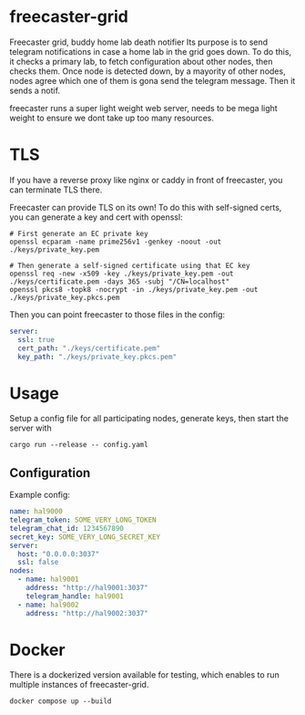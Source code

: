 # freecaster-grid
Freecaster grid, buddy home lab death notifier
Its purpose is to send telegram notifications in case a home lab in the grid goes down.
To do this, it checks a primary lab, to fetch configuration about other nodes, then checks them.
Once node is detected down, by a mayority of other nodes, nodes agree which one of them is gona send the telegram
message. Then it sends a notif.

freecaster runs a super light weight web server, needs to be mega light weight to ensure we dont take up too many resources.

# TLS

If you have a reverse proxy like nginx or caddy in front of freecaster, you can terminate TLS there.

Freecaster can provide TLS on its own!
To do this with self-signed certs, you can generate a key and cert with openssl:

```
# First generate an EC private key
openssl ecparam -name prime256v1 -genkey -noout -out ./keys/private_key.pem

# Then generate a self-signed certificate using that EC key
openssl req -new -x509 -key ./keys/private_key.pem -out ./keys/certificate.pem -days 365 -subj "/CN=localhost"
openssl pkcs8 -topk8 -nocrypt -in ./keys/private_key.pem -out ./keys/private_key.pkcs.pem
```

Then you can point freecaster to those files in the config:

```yaml
server:
  ssl: true
  cert_path: "./keys/certificate.pem"
  key_path: "./keys/private_key.pkcs.pem"
```

# Usage
Setup a config file for all participating nodes, generate keys, then start the server with
```
cargo run --release -- config.yaml
```

## Configuration
Example config:
```yaml
name: hal9000
telegram_token: SOME_VERY_LONG_TOKEN
telegram_chat_id: 1234567890
secret_key: SOME_VERY_LONG_SECRET_KEY
server:
  host: "0.0.0.0:3037"
  ssl: false
nodes:
  - name: hal9001
    address: "http://hal9001:3037"
    telegram_handle: hal9001
  - name: hal9002
    address: "http://hal9002:3037"
```
# Docker
There is a dockerized version available for testing, which enables to run multiple instances of freecaster-grid.
```
docker compose up --build
```
